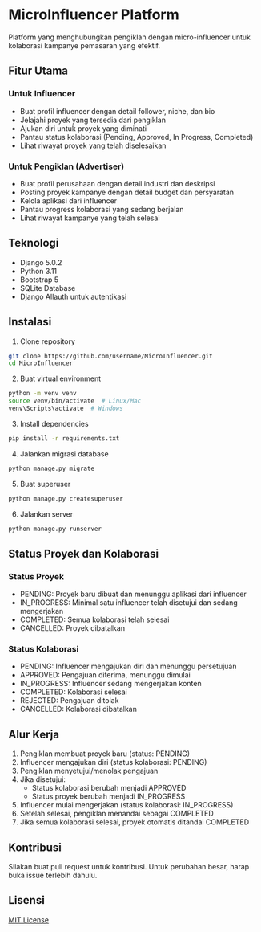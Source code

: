 # MicroInfluencer Platform

Platform yang menghubungkan pengiklan dengan micro-influencer untuk kolaborasi kampanye pemasaran yang efektif.

## Fitur Utama

### Untuk Influencer
- Buat profil influencer dengan detail follower, niche, dan bio
- Jelajahi proyek yang tersedia dari pengiklan
- Ajukan diri untuk proyek yang diminati
- Pantau status kolaborasi (Pending, Approved, In Progress, Completed)
- Lihat riwayat proyek yang telah diselesaikan

### Untuk Pengiklan (Advertiser)
- Buat profil perusahaan dengan detail industri dan deskripsi
- Posting proyek kampanye dengan detail budget dan persyaratan
- Kelola aplikasi dari influencer
- Pantau progress kolaborasi yang sedang berjalan
- Lihat riwayat kampanye yang telah selesai

## Teknologi

- Django 5.0.2
- Python 3.11
- Bootstrap 5
- SQLite Database
- Django Allauth untuk autentikasi

## Instalasi

1. Clone repository
```bash
git clone https://github.com/username/MicroInfluencer.git
cd MicroInfluencer
```

2. Buat virtual environment
```bash
python -m venv venv
source venv/bin/activate  # Linux/Mac
venv\Scripts\activate  # Windows
```

3. Install dependencies
```bash
pip install -r requirements.txt
```

4. Jalankan migrasi database
```bash
python manage.py migrate
```

5. Buat superuser
```bash
python manage.py createsuperuser
```

6. Jalankan server
```bash
python manage.py runserver
```

## Status Proyek dan Kolaborasi

### Status Proyek
- PENDING: Proyek baru dibuat dan menunggu aplikasi dari influencer
- IN_PROGRESS: Minimal satu influencer telah disetujui dan sedang mengerjakan
- COMPLETED: Semua kolaborasi telah selesai
- CANCELLED: Proyek dibatalkan

### Status Kolaborasi
- PENDING: Influencer mengajukan diri dan menunggu persetujuan
- APPROVED: Pengajuan diterima, menunggu dimulai
- IN_PROGRESS: Influencer sedang mengerjakan konten
- COMPLETED: Kolaborasi selesai
- REJECTED: Pengajuan ditolak
- CANCELLED: Kolaborasi dibatalkan

## Alur Kerja

1. Pengiklan membuat proyek baru (status: PENDING)
2. Influencer mengajukan diri (status kolaborasi: PENDING)
3. Pengiklan menyetujui/menolak pengajuan
4. Jika disetujui:
   - Status kolaborasi berubah menjadi APPROVED
   - Status proyek berubah menjadi IN_PROGRESS
5. Influencer mulai mengerjakan (status kolaborasi: IN_PROGRESS)
6. Setelah selesai, pengiklan menandai sebagai COMPLETED
7. Jika semua kolaborasi selesai, proyek otomatis ditandai COMPLETED

## Kontribusi

Silakan buat pull request untuk kontribusi. Untuk perubahan besar, harap buka issue terlebih dahulu.

## Lisensi

[MIT License](LICENSE) 